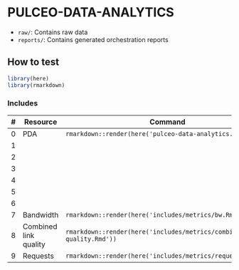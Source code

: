 # PULCEO-DATA-ANALYTICS

-   `raw/`: Contains raw data
-   `reports/`: Contains generated orchestration reports

## How to test

``` r
library(here)
library(rmarkdown)
```

### Includes

| \# | Resource | Command |
|---|--------------|-------------------------------------------------------|
| 0 | PDA | `rmarkdown::render(here('pulceo-data-analytics.Rmd'))` |
| 1 |  |  |
| 2 |  |  |
| 3 |  |  |
| 4 |  |  |
| 5 |  |  |
| 6 |  |  |
| 7 | Bandwidth | `rmarkdown::render(here('includes/metrics/bw.Rmd'))` |
| 8 | Combined link quality | `rmarkdown::render(here('includes/metrics/combined-link-quality.Rmd'))` |
| 9 | Requests | `rmarkdown::render(here('includes/metrics/requests.Rmd'))` |
